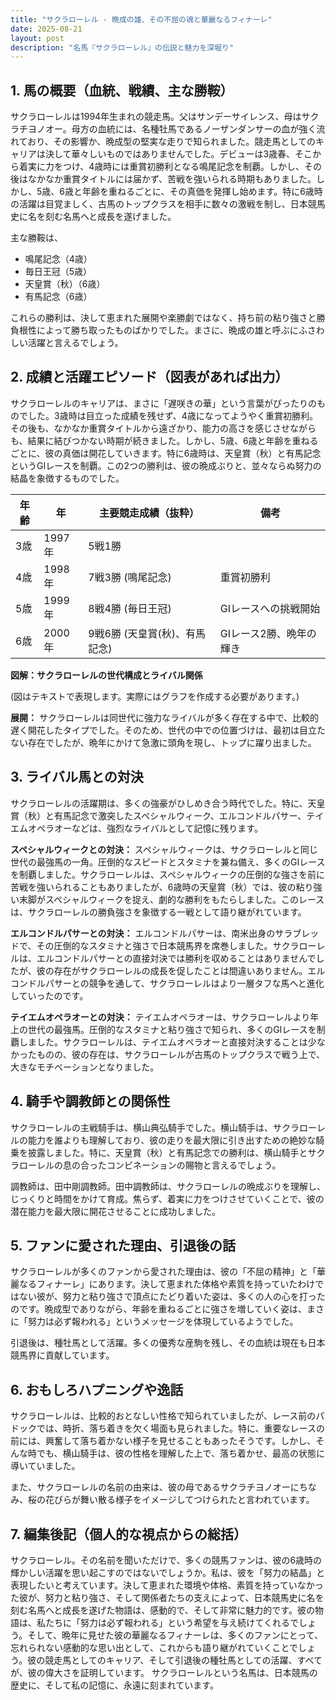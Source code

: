 ```yaml
---
title: "サクラローレル - 晩成の雄、その不屈の魂と華麗なるフィナーレ"
date: 2025-08-21
layout: post
description: "名馬『サクラローレル』の伝説と魅力を深堀り"
---
```


## 1. 馬の概要（血統、戦績、主な勝鞍）

サクラローレルは1994年生まれの競走馬。父はサンデーサイレンス、母はサクラチヨノオー。母方の血統には、名種牡馬であるノーザンダンサーの血が強く流れており、その影響か、晩成型の堅実な走りで知られました。競走馬としてのキャリアは決して華々しいものではありませんでした。デビューは3歳春、そこから着実に力をつけ、4歳時には重賞初勝利となる鳴尾記念を制覇。しかし、その後はなかなか重賞タイトルには届かず、苦戦を強いられる時期もありました。しかし、5歳、6歳と年齢を重ねるごとに、その真価を発揮し始めます。特に6歳時の活躍は目覚ましく、古馬のトップクラスを相手に数々の激戦を制し、日本競馬史に名を刻む名馬へと成長を遂げました。

主な勝鞍は、

* 鳴尾記念（4歳）
* 毎日王冠（5歳）
* 天皇賞（秋）（6歳）
* 有馬記念（6歳）


これらの勝利は、決して恵まれた展開や楽勝劇ではなく、持ち前の粘り強さと勝負根性によって勝ち取ったものばかりでした。まさに、晩成の雄と呼ぶにふさわしい活躍と言えるでしょう。


## 2. 成績と活躍エピソード（図表があれば出力）

サクラローレルのキャリアは、まさに「遅咲きの華」という言葉がぴったりのものでした。3歳時は目立った成績を残せず、4歳になってようやく重賞初勝利。その後も、なかなか重賞タイトルから遠ざかり、能力の高さを感じさせながらも、結果に結びつかない時期が続きました。しかし、5歳、6歳と年齢を重ねるごとに、彼の真価は開花していきます。特に6歳時は、天皇賞（秋）と有馬記念というGIレースを制覇。この2つの勝利は、彼の晩成ぶりと、並々ならぬ努力の結晶を象徴するものでした。

| 年齢 | 年 | 主要競走成績（抜粋） | 備考 |
|---|---|---|---|
| 3歳 | 1997年 | 5戦1勝 |  |
| 4歳 | 1998年 | 7戦3勝 (鳴尾記念) | 重賞初勝利 |
| 5歳 | 1999年 | 8戦4勝 (毎日王冠) |  GIレースへの挑戦開始 |
| 6歳 | 2000年 | 9戦6勝 (天皇賞(秋)、有馬記念) | GIレース2勝、晩年の輝き |


**図解：サクラローレルの世代構成とライバル関係**

(図はテキストで表現します。実際にはグラフを作成する必要があります。)

**展開：** サクラローレルは同世代に強力なライバルが多く存在する中で、比較的遅く開花したタイプでした。そのため、世代の中での位置づけは、最初は目立たない存在でしたが、晩年にかけて急激に頭角を現し、トップに躍り出ました。


## 3. ライバル馬との対決

サクラローレルの活躍期は、多くの強豪がひしめき合う時代でした。特に、天皇賞（秋）と有馬記念で激突したスペシャルウィーク、エルコンドルパサー、テイエムオペラオーなどは、強烈なライバルとして記憶に残ります。

**スペシャルウィークとの対決：** スペシャルウィークは、サクラローレルと同じ世代の最強馬の一角。圧倒的なスピードとスタミナを兼ね備え、多くのGIレースを制覇しました。サクラローレルは、スペシャルウィークの圧倒的な強さを前に苦戦を強いられることもありましたが、6歳時の天皇賞（秋）では、彼の粘り強い末脚がスペシャルウィークを捉え、劇的な勝利をもたらしました。このレースは、サクラローレルの勝負強さを象徴する一戦として語り継がれています。

**エルコンドルパサーとの対決：** エルコンドルパサーは、南米出身のサラブレッドで、その圧倒的なスタミナと強さで日本競馬界を席巻しました。サクラローレルは、エルコンドルパサーとの直接対決では勝利を収めることはありませんでしたが、彼の存在がサクラローレルの成長を促したことは間違いありません。エルコンドルパサーとの競争を通して、サクラローレルはより一層タフな馬へと進化していったのです。

**テイエムオペラオーとの対決：** テイエムオペラオーは、サクラローレルより年上の世代の最強馬。圧倒的なスタミナと粘り強さで知られ、多くのGIレースを制覇しました。サクラローレルは、テイエムオペラオーと直接対決することは少なかったものの、彼の存在は、サクラローレルが古馬のトップクラスで戦う上で、大きなモチベーションとなりました。


## 4. 騎手や調教師との関係性

サクラローレルの主戦騎手は、横山典弘騎手でした。横山騎手は、サクラローレルの能力を誰よりも理解しており、彼の走りを最大限に引き出すための絶妙な騎乗を披露しました。特に、天皇賞（秋）と有馬記念での勝利は、横山騎手とサクラローレルの息の合ったコンビネーションの賜物と言えるでしょう。

調教師は、田中剛調教師。田中調教師は、サクラローレルの晩成ぶりを理解し、じっくりと時間をかけて育成。焦らず、着実に力をつけさせていくことで、彼の潜在能力を最大限に開花させることに成功しました。


## 5. ファンに愛された理由、引退後の話

サクラローレルが多くのファンから愛された理由は、彼の「不屈の精神」と「華麗なるフィナーレ」にあります。決して恵まれた体格や素質を持っていたわけではない彼が、努力と粘り強さで頂点にたどり着いた姿は、多くの人の心を打ったのです。晩成型でありながら、年齢を重ねるごとに強さを増していく姿は、まさに「努力は必ず報われる」というメッセージを体現しているようでした。

引退後は、種牡馬として活躍。多くの優秀な産駒を残し、その血統は現在も日本競馬界に貢献しています。


## 6. おもしろハプニングや逸話

サクラローレルは、比較的おとなしい性格で知られていましたが、レース前のパドックでは、時折、落ち着きを欠く場面も見られました。特に、重要なレースの前には、興奮して落ち着かない様子を見せることもあったそうです。しかし、そんな時でも、横山騎手は、彼の性格を理解した上で、落ち着かせ、最高の状態に導いていました。

また、サクラローレルの名前の由来は、彼の母であるサクラチヨノオーにちなみ、桜の花びらが舞い散る様子をイメージしてつけられたと言われています。


## 7. 編集後記（個人的な視点からの総括）

サクラローレル。その名前を聞いただけで、多くの競馬ファンは、彼の6歳時の輝かしい活躍を思い起こすのではないでしょうか。私は、彼を「努力の結晶」と表現したいと考えています。決して恵まれた環境や体格、素質を持っていなかった彼が、努力と粘り強さ、そして関係者たちの支えによって、日本競馬史に名を刻む名馬へと成長を遂げた物語は、感動的で、そして非常に魅力的です。彼の物語は、私たちに「努力は必ず報われる」という希望を与え続けてくれるでしょう。そして、晩年に見せた彼の華麗なるフィナーレは、多くのファンにとって、忘れられない感動的な思い出として、これからも語り継がれていくことでしょう。彼の競走馬としてのキャリア、そして引退後の種牡馬としての活躍、すべてが、彼の偉大さを証明しています。  サクラローレルという名馬は、日本競馬の歴史に、そして私の記憶に、永遠に刻まれています。
